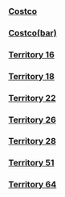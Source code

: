 ### [Costco](costco-qrcode.png)
### [Costco(bar)](costco-barcode.png)
### [Territory 16](territory/Territory-16.png)
### [Territory 18](territory/Territory-18.png)
### [Territory 22](territory/Territory-22.png)
### [Territory 26](territory/Territory-26.png)
### [Territory 28](territory/Territory-28.png)
### [Territory 51](territory/Territory-51.png)
### [Territory 64](territory/Territory-64.png)

